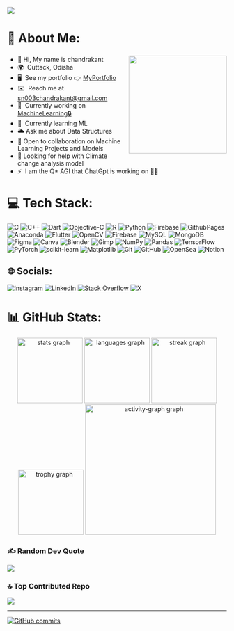 [![](https://visitcount.itsvg.in/api?id=snckkund&icon=10&color=6)](https://visitcount.itsvg.in) 
# 💫 About Me:  
###

<img align="right" src="https://c.tenor.com/2hhPNZJGfcgAAAAC/tenor.gif" width="225" height="225"  />

* 👋  Hi, My name is chandrakant
* 🌍  Cuttack, Odisha
* 🖥️  See my portfolio 👉 [MyPortfolio](http://snckkund.me)
* ✉️  Reach me at [sn003chandrakant@gmail.com](mailto:sn003chandrakant@gmail.com)
* 🚀  Currently working on [MachineLearning🔒](http://github.com/snckkund/MachineLearning.git)
* 🧠  Currently learning ML
* 🌥️  Ask me about Data Structures
* 👯  Open to collaboration on Machine Learning Projects and Models
* 🤝  Looking for help with Climate change analysis model
* ⚡  I am the Q\* AGI that ChatGpt is working on 🤖🤫


# 💻 Tech Stack:

![C](https://img.shields.io/badge/c-%2300599C.svg?style=flat&logo=c&logoColor=white) ![C++](https://img.shields.io/badge/c++-%2300599C.svg?style=flat&logo=c%2B%2B&logoColor=white) ![Dart](https://img.shields.io/badge/dart-%230175C2.svg?style=flat&logo=dart&logoColor=white) ![Objective-C](https://img.shields.io/badge/OBJECTIVE--C-%233A95E3.svg?style=flat&logo=apple&logoColor=white) ![R](https://img.shields.io/badge/r-%23276DC3.svg?style=flat&logo=r&logoColor=white) ![Python](https://img.shields.io/badge/python-3670A0?style=flat&logo=python&logoColor=ffdd54) ![Firebase](https://img.shields.io/badge/firebase-%23039BE5.svg?style=flat&logo=firebase) ![GithubPages](https://img.shields.io/badge/github%20pages-121013?style=flat&logo=github&logoColor=white) ![Anaconda](https://img.shields.io/badge/Anaconda-%2344A833.svg?style=flat&logo=anaconda&logoColor=white) ![Flutter](https://img.shields.io/badge/Flutter-%2302569B.svg?style=flat&logo=Flutter&logoColor=white) ![OpenCV](https://img.shields.io/badge/opencv-%23white.svg?style=flat&logo=opencv&logoColor=white) ![Firebase](https://img.shields.io/badge/firebase-a08021?style=flat&logo=firebase&logoColor=ffcd34) ![MySQL](https://img.shields.io/badge/mysql-4479A1.svg?style=flat&logo=mysql&logoColor=white) ![MongoDB](https://img.shields.io/badge/MongoDB-%234ea94b.svg?style=flat&logo=mongodb&logoColor=white) ![Figma](https://img.shields.io/badge/figma-%23F24E1E.svg?style=flat&logo=figma&logoColor=white) ![Canva](https://img.shields.io/badge/Canva-%2300C4CC.svg?style=flat&logo=Canva&logoColor=white) ![Blender](https://img.shields.io/badge/blender-%23F5792A.svg?style=flat&logo=blender&logoColor=white) ![Gimp](https://img.shields.io/badge/Gimp-657D8B?style=flat&logo=gimp&logoColor=FFFFFF) ![NumPy](https://img.shields.io/badge/numpy-%23013243.svg?style=flat&logo=numpy&logoColor=white) ![Pandas](https://img.shields.io/badge/pandas-%23150458.svg?style=flat&logo=pandas&logoColor=white) ![TensorFlow](https://img.shields.io/badge/TensorFlow-%23FF6F00.svg?style=flat&logo=TensorFlow&logoColor=white) ![PyTorch](https://img.shields.io/badge/PyTorch-%23EE4C2C.svg?style=flat&logo=PyTorch&logoColor=white) ![scikit-learn](https://img.shields.io/badge/scikit--learn-%23F7931E.svg?style=flat&logo=scikit-learn&logoColor=white) ![Matplotlib](https://img.shields.io/badge/Matplotlib-%23ffffff.svg?style=flat&logo=Matplotlib&logoColor=black) ![Git](https://img.shields.io/badge/git-%23F05033.svg?style=flat&logo=git&logoColor=white) ![GitHub](https://img.shields.io/badge/github-%23121011.svg?style=flat&logo=github&logoColor=white) ![OpenSea](https://img.shields.io/badge/OpenSea-%232081E2.svg?style=flat&logo=opensea&logoColor=white) ![Notion](https://img.shields.io/badge/Notion-%23000000.svg?style=flat&logo=notion&logoColor=white)

## 🌐 Socials:
[![Instagram](https://img.shields.io/badge/Instagram-%23E4405F.svg?logo=Instagram&logoColor=white)](https://instagram.com/only.chandu_06) [![LinkedIn](https://img.shields.io/badge/LinkedIn-%230077B5.svg?logo=linkedin&logoColor=white)](https://linkedin.com/in/snck-kund) [![Stack Overflow](https://img.shields.io/badge/-Stackoverflow-FE7A16?logo=stack-overflow&logoColor=white)](https://stackoverflow.com/users/20346299/chandrakant06) [![X](https://img.shields.io/badge/X-black.svg?logo=X&logoColor=white)](https://x.com/chandujodd) 


# 📊 GitHub Stats:

<div align="center">
  <img src="https://github-readme-stats.vercel.app/api?username=snckkund&hide_title=false&hide_rank=false&show_icons=false&include_all_commits=true&count_private=true&disable_animations=false&theme=vision-friendly-dark&locale=en&hide_border=true&order=1" height="150" alt="stats graph"  />
  <img src="https://github-readme-stats.vercel.app/api/top-langs?username=snckkund&locale=en&hide_title=false&layout=compact&card_width=320&langs_count=5&theme=vision-friendly-dark&hide_border=true&order=2" height="150" alt="languages graph"  />
  <img src="https://github-readme-streak-stats.herokuapp.com/?user=snckkund&theme=vision-friendly-dark&hide_border=true" height="150" alt="streak graph"  />
  <img src="https://github-profile-trophy.vercel.app?username=snckkund&theme=discord&column=-1&row=1&margin-w=8&margin-h=8&no-bg=false&no-frame=true&order=4" height="150" alt="trophy graph"  />
  <img src="https://github-readme-activity-graph.vercel.app/graph?username=snckkund&radius=16&theme=github-dark&area=true&order=5&hide_border=true&custom_title=Contribution%20Graph" height="300" alt="activity-graph graph"  />
</div>

### ✍️ Random Dev Quote
![](https://quotes-github-readme.vercel.app/api?type=horizontal&theme=radical)

### 🔝 Top Contributed Repo
![](https://github-contributor-stats.vercel.app/api?username=snckkund&limit=5&theme=dark&combine_all_yearly_contributions=true)

---

[![GitHub commits](https://img.shields.io/github/last-commit/snckkund/coding)](https://github.com/snckkund/coding/commits/main)


<!-- Proudly created with GPRM ( https://gprm.itsvg.in ) -->

